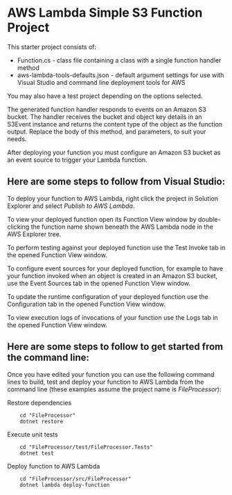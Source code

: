 # AWS Lambda Simple S3 Function Project

This starter project consists of:
* Function.cs - class file containing a class with a single function handler method
* aws-lambda-tools-defaults.json - default argument settings for use with Visual Studio and command line deployment tools for AWS

You may also have a test project depending on the options selected.

The generated function handler responds to events on an Amazon S3 bucket. The handler receives the bucket and object key details in an S3Event instance and returns the content type of the object as the function output. Replace the body of this method, and parameters, to suit your needs.

After deploying your function you must configure an Amazon S3 bucket as an event source to trigger your Lambda function.

## Here are some steps to follow from Visual Studio:

To deploy your function to AWS Lambda, right click the project in Solution Explorer and select *Publish to AWS Lambda*.

To view your deployed function open its Function View window by double-clicking the function name shown beneath the AWS Lambda node in the AWS Explorer tree.

To perform testing against your deployed function use the Test Invoke tab in the opened Function View window.

To configure event sources for your deployed function, for example to have your function invoked when an object is created in an Amazon S3 bucket, use the Event Sources tab in the opened Function View window.

To update the runtime configuration of your deployed function use the Configuration tab in the opened Function View window.

To view execution logs of invocations of your function use the Logs tab in the opened Function View window.

## Here are some steps to follow to get started from the command line:

Once you have edited your function you can use the following command lines to build, test and deploy your function to AWS Lambda from the command line (these examples assume the project name is *FileProcessor*):

Restore dependencies
```
    cd "FileProcessor"
    dotnet restore
```

Execute unit tests
```
    cd "FileProcessor/test/FileProcessor.Tests"
    dotnet test
```

Deploy function to AWS Lambda
```
    cd "FileProcessor/src/FileProcessor"
    dotnet lambda deploy-function
```
